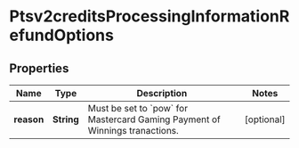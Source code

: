 
# Ptsv2creditsProcessingInformationRefundOptions

## Properties
Name | Type | Description | Notes
------------ | ------------- | ------------- | -------------
**reason** | **String** | Must be set to &#x60;pow&#x60; for Mastercard Gaming Payment of Winnings tranactions. |  [optional]



